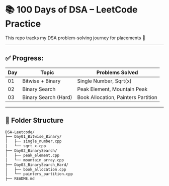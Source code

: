 # 📚 100 Days of DSA – LeetCode Practice

This repo tracks my DSA problem-solving journey for placements 🚀

---

## ✅ Progress:

| Day | Topic                | Problems Solved                                        |
|-----|----------------------|--------------------------------------------------------|
| 01  | Bitwise + Binary     | Single Number, Sqrt(x)                                 |
| 02  | Binary Search        | Peak Element, Mountain Peak                            |
| 03  | Binary Search (Hard) | Book Allocation, Painters Partition                    |

---

## 📗 Folder Structure

```bash
DSA-Leetcode/
├── Day01_Bitwise_Binary/
│   ├── single_number.cpp
│   └── sqrt_x.cpp
├── Day02_BinarySearch/
│   ├── peak_element.cpp
│   └── mountain_array.cpp
├── Day03_BinarySearch_Hard/
│   ├── book_allocation.cpp
│   └── painters_partition.cpp
├── README.md
